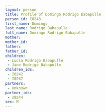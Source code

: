 ```yaml
---
layout: person
title: Profile of Domingo Rodrigo Babapulle
person_id: I0243
first_name: Domingo
last_name: Rodrigo Babapulle
full_name: Domingo Rodrigo Babapulle
mother: 
mother_id: 
father: 
father_id: 
children:
 - Lucia Rodrigo Babapulle
 - Jane Rodrigo Babapulle
children_ids:
 - I0242
 - I0267
partners:
 - Unknown
partner_ids:
 - I0244
sex: M
---
```


